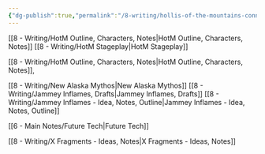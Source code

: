 ```yaml
---
{"dg-publish":true,"permalink":"/8-writing/hollis-of-the-mountains-connecter/"}
---
```




[[8 - Writing/HotM Outline, Characters, Notes\|HotM Outline, Characters, Notes]] 
[[8 - Writing/HotM Stageplay\|HotM Stageplay]]

[[8 - Writing/HotM Outline, Characters, Notes\|HotM Outline, Characters, Notes]],


[[8 - Writing/New Alaska Mythos\|New Alaska Mythos]]
[[8 - Writing/Jammey Inflames, Drafts\|Jammey Inflames, Drafts]] 
[[8 - Writing/Jammey Inflames - Idea, Notes, Outline\|Jammey Inflames - Idea, Notes, Outline]] 

[[6 - Main Notes/Future Tech\|Future Tech]]

[[8 - Writing/X Fragments - Ideas, Notes\|X Fragments - Ideas, Notes]]
